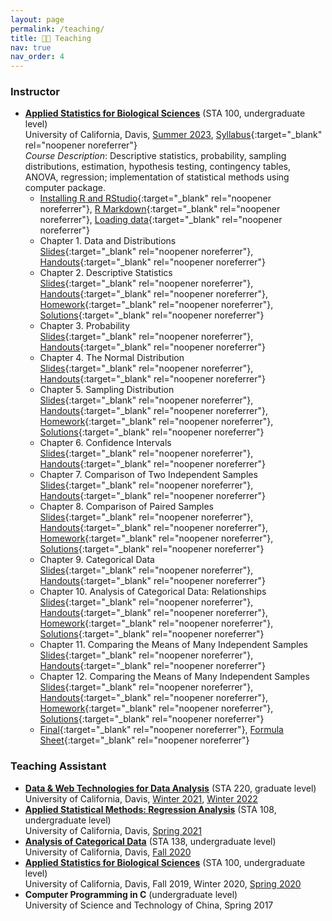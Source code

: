 ```yaml
---
layout: page
permalink: /teaching/
title: 👨‍🏫 Teaching
nav: true
nav_order: 4
---
```


### Instructor
- **[Applied Statistics for Biological Sciences](https://statistics.ucdavis.edu/expanded-descriptions/100)** (STA 100, undergraduate level) <br>
  University of California, Davis, [Summer 2023](https://github.com/yidongzhou/STA-100-Applied-Statistics-for-Biological-Sciences), [Syllabus](/assets/pdf/STA100/syllabus.pdf){:target="_blank" rel="noopener noreferrer"} <br>
  *Course Description*: Descriptive statistics, probability, sampling distributions, estimation, hypothesis testing, contingency tables, ANOVA, regression; implementation of statistical methods using computer package.
  - [Installing R and RStudio](/assets/pdf/STA100/Installing-R-RStudio.pdf){:target="_blank" rel="noopener noreferrer"}, [R Markdown](/assets/pdf/STA100/RMarkdown.pdf){:target="_blank" rel="noopener noreferrer"}, [Loading data](/assets/pdf/STA100/R-Loading-Data.pdf){:target="_blank" rel="noopener noreferrer"}
  - Chapter 1. Data and Distributions <br>
    [Slides](/assets/pdf/STA100/Ch1.slides.html){:target="_blank" rel="noopener noreferrer"}, [Handouts](/assets/pdf/STA100/Ch1.pdf){:target="_blank" rel="noopener noreferrer"}
  - Chapter 2. Descriptive Statistics <br>
    [Slides](/assets/pdf/STA100/Ch2.slides.html){:target="_blank" rel="noopener noreferrer"}, [Handouts](/assets/pdf/STA100/Ch2.pdf){:target="_blank" rel="noopener noreferrer"}, [Homework](/assets/pdf/STA100/hw1.pdf){:target="_blank" rel="noopener noreferrer"}, [Solutions](/assets/pdf/STA100/sol1.pdf){:target="_blank" rel="noopener noreferrer"}
  - Chapter 3. Probability <br>
    [Slides](/assets/pdf/STA100/Ch3.slides.html){:target="_blank" rel="noopener noreferrer"}, [Handouts](/assets/pdf/STA100/Ch3.pdf){:target="_blank" rel="noopener noreferrer"}
  - Chapter 4. The Normal Distribution <br>
    [Slides](/assets/pdf/STA100/Ch4.slides.html){:target="_blank" rel="noopener noreferrer"}, [Handouts](/assets/pdf/STA100/Ch4.pdf){:target="_blank" rel="noopener noreferrer"}
  - Chapter 5. Sampling Distribution <br>
    [Slides](/assets/pdf/STA100/Ch5.slides.html){:target="_blank" rel="noopener noreferrer"}, [Handouts](/assets/pdf/STA100/Ch5.pdf){:target="_blank" rel="noopener noreferrer"}, [Homework](/assets/pdf/STA100/hw2.pdf){:target="_blank" rel="noopener noreferrer"}, [Solutions](/assets/pdf/STA100/sol2.pdf){:target="_blank" rel="noopener noreferrer"}
  - Chapter 6. Confidence Intervals <br>
    [Slides](/assets/pdf/STA100/Ch6.slides.html){:target="_blank" rel="noopener noreferrer"}, [Handouts](/assets/pdf/STA100/Ch6.pdf){:target="_blank" rel="noopener noreferrer"}
  - Chapter 7. Comparison of Two Independent Samples <br>
    [Slides](/assets/pdf/STA100/Ch7.slides.html){:target="_blank" rel="noopener noreferrer"}, [Handouts](/assets/pdf/STA100/Ch7.pdf){:target="_blank" rel="noopener noreferrer"}
  - Chapter 8. Comparison of Paired Samples <br>
    [Slides](/assets/pdf/STA100/Ch8.slides.html){:target="_blank" rel="noopener noreferrer"}, [Handouts](/assets/pdf/STA100/Ch8.pdf){:target="_blank" rel="noopener noreferrer"}, [Homework](/assets/pdf/STA100/hw3.pdf){:target="_blank" rel="noopener noreferrer"}, [Solutions](/assets/pdf/STA100/sol3.pdf){:target="_blank" rel="noopener noreferrer"}
  - Chapter 9. Categorical Data <br>
    [Slides](/assets/pdf/STA100/Ch9.slides.html){:target="_blank" rel="noopener noreferrer"}, [Handouts](/assets/pdf/STA100/Ch9.pdf){:target="_blank" rel="noopener noreferrer"}
  - Chapter 10. Analysis of Categorical Data: Relationships <br>
    [Slides](/assets/pdf/STA100/Ch10.slides.html){:target="_blank" rel="noopener noreferrer"}, [Handouts](/assets/pdf/STA100/Ch10.pdf){:target="_blank" rel="noopener noreferrer"}, [Homework](/assets/pdf/STA100/hw4.pdf){:target="_blank" rel="noopener noreferrer"}, [Solutions](/assets/pdf/STA100/sol4.pdf){:target="_blank" rel="noopener noreferrer"}
  - Chapter 11. Comparing the Means of Many Independent Samples <br>
    [Slides](/assets/pdf/STA100/Ch11.slides.html){:target="_blank" rel="noopener noreferrer"}, [Handouts](/assets/pdf/STA100/Ch11.pdf){:target="_blank" rel="noopener noreferrer"}
  - Chapter 12. Comparing the Means of Many Independent Samples <br>
    [Slides](/assets/pdf/STA100/Ch12.slides.html){:target="_blank" rel="noopener noreferrer"}, [Handouts](/assets/pdf/STA100/Ch12.pdf){:target="_blank" rel="noopener noreferrer"}, [Homework](/assets/pdf/STA100/hw5.pdf){:target="_blank" rel="noopener noreferrer"}, [Solutions](/assets/pdf/STA100/sol5.pdf){:target="_blank" rel="noopener noreferrer"}
  - [Final](/assets/pdf/STA100/final.pdf){:target="_blank" rel="noopener noreferrer"}, [Formula Sheet](/assets/pdf/STA100/formulaSheet.pdf){:target="_blank" rel="noopener noreferrer"}

### Teaching Assistant
- **[Data & Web Technologies for Data Analysis](https://statistics.sf.ucdavis.edu/sta-220-data-web-technologies-data-analysis)** (STA 220, graduate level) <br>
  University of California, Davis, [Winter 2021](https://github.com/yidongzhou/STA-220-WQ-2021), [Winter 2022](https://github.com/yidongzhou/STA-220-WQ-2022)
- **[Applied Statistical Methods: Regression Analysis](https://statistics.ucdavis.edu/expanded-descriptions/108)** (STA 108, undergraduate level) <br>
  University of California, Davis, [Spring 2021](https://github.com/yidongzhou/STA-108B-SQ-2021)
- **[Analysis of Categorical Data](https://statistics.ucdavis.edu/expanded-descriptions/138)** (STA 138, undergraduate level) <br>
  University of California, Davis, [Fall 2020](https://github.com/yidongzhou/STA-138-FQ-2020)
- **[Applied Statistics for Biological Sciences](https://statistics.ucdavis.edu/expanded-descriptions/100)** (STA 100, undergraduate level) <br>
  University of California, Davis, Fall 2019, Winter 2020, [Spring 2020](https://github.com/yidongzhou/STA-100-A04-SQ-2020)
- **Computer Programming in C** (undergraduate level) <br>
  University of Science and Technology of China, Spring 2017
